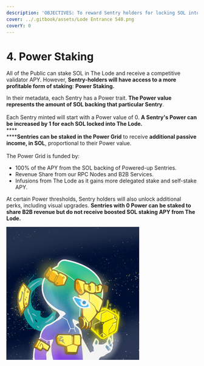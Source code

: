 ```yaml
---
description: 'OBJECTIVES: To reward Sentry holders for locking SOL into The Lode.'
cover: ../.gitbook/assets/Lode Entrance 540.png
coverY: 0
---
```


# 4. Power Staking

All of the Public can stake SOL in The Lode and receive a competitive validator APY. However, **Sentry-holders will have access to a more profitable form of staking**: **Power Staking.**

In their metadata, each Sentry has a Power trait. **The Power value represents the amount of SOL backing that particular Sentry**.\
\
Each Sentry minted will start with a Power value of 0. **A Sentry's Power can be increased by 1 for each SOL locked into The Lode.**\
****\
******Sentries can be staked in the Power Grid** to receive **additional passive income, in SOL**, proportional to their Power value.\
\
The Power Grid is funded by:

* 100% of the APY from the SOL backing of Powered-up Sentries.
* Revenue Share from our RPC Nodes and B2B Services.
* Infusions from The Lode as it gains more delegated stake and self-stake APY.

At certain Power thresholds, Sentry holders will also unlock additional perks, including visual upgrades. **Sentries with 0 Power can be staked to share B2B revenue but do not receive boosted SOL staking APY from The Lode.**

![At a high enough Power, Sentries can unlock the Celestial trait.](../.gitbook/assets/WebSample4.jpg)
